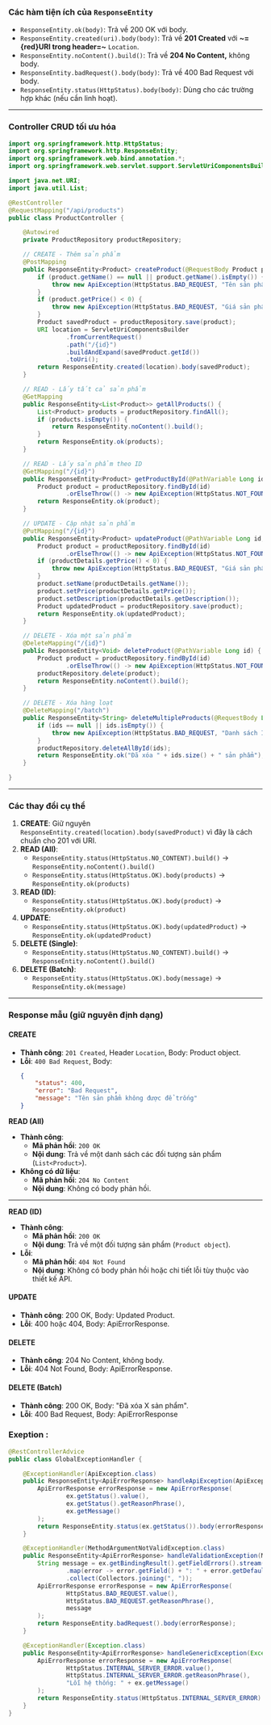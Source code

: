  
### Các hàm tiện ích của `ResponseEntity`
- `ResponseEntity.ok(body)`: Trả về 200 OK với body.
- `ResponseEntity.created(uri).body(body)`: Trả về **201 Created** với **~={red}URI trong header=~** `Location`.
- `ResponseEntity.noContent().build()`: Trả về **204 No Content,** không body.
- `ResponseEntity.badRequest().body(body)`: Trả về 400 Bad Request với body.
- `ResponseEntity.status(HttpStatus).body(body)`: Dùng cho các trường hợp khác (nếu cần linh hoạt).

---
### Controller CRUD tối ưu hóa
```java
import org.springframework.http.HttpStatus;
import org.springframework.http.ResponseEntity;
import org.springframework.web.bind.annotation.*;
import org.springframework.web.servlet.support.ServletUriComponentsBuilder;

import java.net.URI;
import java.util.List;

@RestController
@RequestMapping("/api/products")
public class ProductController {

    @Autowired
    private ProductRepository productRepository;

    // CREATE - Thêm sản phẩm
    @PostMapping
    public ResponseEntity<Product> createProduct(@RequestBody Product product) {
        if (product.getName() == null || product.getName().isEmpty()) {
            throw new ApiException(HttpStatus.BAD_REQUEST, "Tên sản phẩm không được để trống");
        }
        if (product.getPrice() < 0) {
            throw new ApiException(HttpStatus.BAD_REQUEST, "Giá sản phẩm không hợp lệ");
        }
        Product savedProduct = productRepository.save(product);
        URI location = ServletUriComponentsBuilder
                .fromCurrentRequest()
                .path("/{id}")
                .buildAndExpand(savedProduct.getId())
                .toUri();
        return ResponseEntity.created(location).body(savedProduct);
    }

    // READ - Lấy tất cả sản phẩm
    @GetMapping
    public ResponseEntity<List<Product>> getAllProducts() {
        List<Product> products = productRepository.findAll();
        if (products.isEmpty()) {
            return ResponseEntity.noContent().build();
        }
        return ResponseEntity.ok(products);
    }

    // READ - Lấy sản phẩm theo ID
    @GetMapping("/{id}")
    public ResponseEntity<Product> getProductById(@PathVariable Long id) {
        Product product = productRepository.findById(id)
                .orElseThrow(() -> new ApiException(HttpStatus.NOT_FOUND, "Không tìm thấy sản phẩm với ID: " + id));
        return ResponseEntity.ok(product);
    }

    // UPDATE - Cập nhật sản phẩm
    @PutMapping("/{id}")
    public ResponseEntity<Product> updateProduct(@PathVariable Long id, @RequestBody Product productDetails) {
        Product product = productRepository.findById(id)
                .orElseThrow(() -> new ApiException(HttpStatus.NOT_FOUND, "Không tìm thấy sản phẩm với ID: " + id));
        if (productDetails.getPrice() < 0) {
            throw new ApiException(HttpStatus.BAD_REQUEST, "Giá sản phẩm không hợp lệ");
        }
        product.setName(productDetails.getName());
        product.setPrice(productDetails.getPrice());
        product.setDescription(productDetails.getDescription());
        Product updatedProduct = productRepository.save(product);
        return ResponseEntity.ok(updatedProduct);
    }

    // DELETE - Xóa một sản phẩm
    @DeleteMapping("/{id}")
    public ResponseEntity<Void> deleteProduct(@PathVariable Long id) {
        Product product = productRepository.findById(id)
                .orElseThrow(() -> new ApiException(HttpStatus.NOT_FOUND, "Không tìm thấy sản phẩm với ID: " + id));
        productRepository.delete(product);
        return ResponseEntity.noContent().build();
    }

    // DELETE - Xóa hàng loạt
    @DeleteMapping("/batch")
    public ResponseEntity<String> deleteMultipleProducts(@RequestBody List<Long> ids) {
        if (ids == null || ids.isEmpty()) {
            throw new ApiException(HttpStatus.BAD_REQUEST, "Danh sách ID không hợp lệ");
        }
        productRepository.deleteAllById(ids);
        return ResponseEntity.ok("Đã xóa " + ids.size() + " sản phẩm");
    }

}
```

---

### Các thay đổi cụ thể
1. **CREATE**: Giữ nguyên `ResponseEntity.created(location).body(savedProduct)` vì đây là cách chuẩn cho 201 với URI.
2. **READ (All)**:
   - `ResponseEntity.status(HttpStatus.NO_CONTENT).build()` → `ResponseEntity.noContent().build()`
   - `ResponseEntity.status(HttpStatus.OK).body(products)` → `ResponseEntity.ok(products)`
3. **READ (ID)**:
   - `ResponseEntity.status(HttpStatus.OK).body(product)` → `ResponseEntity.ok(product)`
4. **UPDATE**:
   - `ResponseEntity.status(HttpStatus.OK).body(updatedProduct)` → `ResponseEntity.ok(updatedProduct)`
5. **DELETE (Single)**:
   - `ResponseEntity.status(HttpStatus.NO_CONTENT).build()` → `ResponseEntity.noContent().build()`
6. **DELETE (Batch)**:
   - `ResponseEntity.status(HttpStatus.OK).body(message)` → `ResponseEntity.ok(message)`

---

### Response mẫu (giữ nguyên định dạng)
#### CREATE
- **Thành công**: `201 Created`, Header `Location`, Body: Product object.
- **Lỗi**: `400 Bad Request`, Body:
  ```json
  {
      "status": 400,
      "error": "Bad Request",
      "message": "Tên sản phẩm không được để trống"
  }
  ```

**READ (All)**
- **Thành công**:
    - **Mã phản hồi**: `200 OK`
    - **Nội dung**: Trả về một danh sách các đối tượng sản phẩm (`List<Product>`).
- **Không có dữ liệu**:
    - **Mã phản hồi**: `204 No Content`
    - **Nội dung**: Không có body phản hồi.
---
**READ (ID)**
- **Thành công**:
    - **Mã phản hồi**: `200 OK`
    - **Nội dung**: Trả về một đối tượng sản phẩm (`Product object`).
- **Lỗi**:
    - **Mã phản hồi**: `404 Not Found`
    - **Nội dung**: Không có body phản hồi hoặc chi tiết lỗi tùy thuộc vào thiết kế API.

#### UPDATE

- **Thành công**: 200 OK, Body: Updated Product.
- **Lỗi**: 400 hoặc 404, Body: ApiErrorResponse.

#### DELETE

- **Thành công**: 204 No Content, không body.
- **Lỗi**: 404 Not Found, Body: ApiErrorResponse.

#### DELETE (Batch)

- **Thành công**: 200 OK, Body: "Đã xóa X sản phẩm".
- **Lỗi**: 400 Bad Request, Body: ApiErrorResponse



### Exeption : 
```java
@RestControllerAdvice
public class GlobalExceptionHandler {

    @ExceptionHandler(ApiException.class)
    public ResponseEntity<ApiErrorResponse> handleApiException(ApiException ex) {
        ApiErrorResponse errorResponse = new ApiErrorResponse(
                ex.getStatus().value(),
                ex.getStatus().getReasonPhrase(),
                ex.getMessage()
        );
        return ResponseEntity.status(ex.getStatus()).body(errorResponse);
    }

    @ExceptionHandler(MethodArgumentNotValidException.class)
    public ResponseEntity<ApiErrorResponse> handleValidationException(MethodArgumentNotValidException ex) {
        String message = ex.getBindingResult().getFieldErrors().stream()
                .map(error -> error.getField() + ": " + error.getDefaultMessage())
                .collect(Collectors.joining(", "));
        ApiErrorResponse errorResponse = new ApiErrorResponse(
                HttpStatus.BAD_REQUEST.value(),
                HttpStatus.BAD_REQUEST.getReasonPhrase(),
                message
        );
        return ResponseEntity.badRequest().body(errorResponse);
    }

    @ExceptionHandler(Exception.class)
    public ResponseEntity<ApiErrorResponse> handleGenericException(Exception ex) {
        ApiErrorResponse errorResponse = new ApiErrorResponse(
                HttpStatus.INTERNAL_SERVER_ERROR.value(),
                HttpStatus.INTERNAL_SERVER_ERROR.getReasonPhrase(),
                "Lỗi hệ thống: " + ex.getMessage()
        );
        return ResponseEntity.status(HttpStatus.INTERNAL_SERVER_ERROR).body(errorResponse);
    }
}
```
